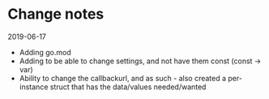 # Change notes

2019-06-17
- Adding go.mod
- Adding to be able to change settings, and not have them const (const -> var)
- Ability to change the callbackurl, and as such - also created a per-instance struct that has the data/values needed/wanted 
